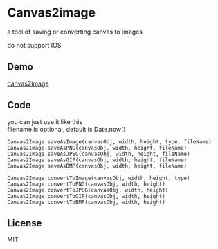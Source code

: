 
# Canvas2image #
a tool of saving or converting canvas to images

do not support IOS

## Demo ##
[canvas2image](https://superal.github.io/canvas2image/)

## Code ##
you can just use it like this  
filename is optional, default is Date.now()

    Canvas2Image.saveAsImage(canvasObj, width, height, type, fileName)
    Canvas2Image.saveAsPNG(canvasObj, width, height, fileName)
    Canvas2Image.saveAsJPEG(canvasObj, width, height, fileName)
    Canvas2Image.saveAsGIF(canvasObj, width, height, fileName)
    Canvas2Image.saveAsBMP(canvasObj, width, height, fileName)
    
    Canvas2Image.convertToImage(canvasObj, width, height, type)
    Canvas2Image.convertToPNG(canvasObj, width, height)
    Canvas2Image.convertToJPEG(canvasObj, width, height)
    Canvas2Image.convertToGIF(canvasObj, width, height)
    Canvas2Image.convertToBMP(canvasObj, width, height)
    
## License
MIT
